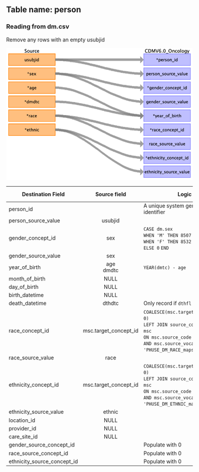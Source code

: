 ## Table name: person

### Reading from dm.csv

Remove any rows with an empty usubjid

![](md_files/image1.png)

| Destination Field | Source field | Logic | Comment field |
| --- | :-: | --- | --- |
| person_id |  | A unique system generated identifier | Auto-increment |
| person_source_value | usubjid |  |  |
| gender_concept_id | sex | `CASE dm.sex` </br> `WHEN 'M' THEN 8507` </br> `WHEN 'F' THEN 8532` </br> `ELSE 0` `END` |  |
| gender_source_value | sex |  |  |
| year_of_birth | age<br>dmdtc | `YEAR(dmtc) - age` <br> |  |
| month_of_birth | NULL |  |  |
| day_of_birth | NULL |  |  |
| birth_datetime | NULL |  |  |
| death_datetime| dthdtc | Only record if `dthfl = 'Y'`  | v6 field |
| race_concept_id | msc.target_concept_id | `COALESCE(msc.target_concept_id, 0) ` </br> `LEFT JOIN source_codes_mapped msc` </br> `ON msc.source_code = dm.race` </br> `AND msc.source_vocabulary_id = 'PHUSE_DM_RACE_maps_to'` |  |
| race_source_value | race |  |  |
| ethnicity_concept_id | msc.target_concept_id | `COALESCE(msc.target_concept_id, 0)` </br> `LEFT JOIN source_codes_mapped msc` </br> `ON msc.source_code = dm.ethnic` </br> `AND msc.source_vocabulary_id = 'PHUSE_DM_ETHNIC_maps_to'` |  |
| ethnicity_source_value | ethnic |  |  |
| location_id | NULL |  |  |
| provider_id | NULL |  |  |
| care_site_id | NULL |  |  |
| gender_source_concept_id |  | Populate with 0 |  |
| race_source_concept_id |  | Populate with 0 |  |
| ethnicity_source_concept_id |  | Populate with 0 |  |
